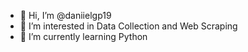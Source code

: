 - 👋 Hi, I’m @daniielgp19
- 👀 I’m interested in Data Collection and Web Scraping
- 🌱 I’m currently learning Python

<!---
daniielgp19/daniielgp19 is a ✨ special ✨ repository because its `README.md` (this file) appears on your GitHub profile.
You can click the Preview link to take a look at your changes.
--->

